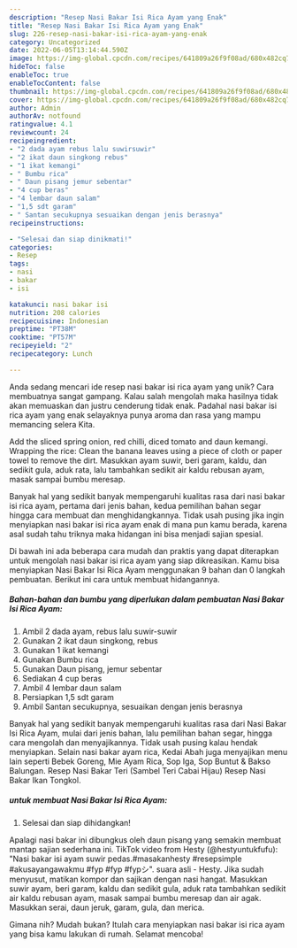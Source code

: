 ```yaml
---
description: "Resep Nasi Bakar Isi Rica Ayam yang Enak"
title: "Resep Nasi Bakar Isi Rica Ayam yang Enak"
slug: 226-resep-nasi-bakar-isi-rica-ayam-yang-enak
category: Uncategorized
date: 2022-06-05T13:14:44.590Z
image: https://img-global.cpcdn.com/recipes/641809a26f9f08ad/680x482cq70/nasi-bakar-isi-rica-ayam-foto-resep-utama.jpg
hideToc: false
enableToc: true
enableTocContent: false
thumbnail: https://img-global.cpcdn.com/recipes/641809a26f9f08ad/680x482cq70/nasi-bakar-isi-rica-ayam-foto-resep-utama.jpg
cover: https://img-global.cpcdn.com/recipes/641809a26f9f08ad/680x482cq70/nasi-bakar-isi-rica-ayam-foto-resep-utama.jpg
author: Admin
authorAv: notfound
ratingvalue: 4.1
reviewcount: 24
recipeingredient:
- "2 dada ayam rebus lalu suwirsuwir"
- "2 ikat daun singkong rebus"
- "1 ikat kemangi"
- " Bumbu rica"
- " Daun pisang jemur sebentar"
- "4 cup beras"
- "4 lembar daun salam"
- "1,5 sdt garam"
- " Santan secukupnya sesuaikan dengan jenis berasnya"
recipeinstructions:

- "Selesai dan siap dinikmati!"
categories:
- Resep
tags:
- nasi
- bakar
- isi

katakunci: nasi bakar isi 
nutrition: 208 calories
recipecuisine: Indonesian
preptime: "PT38M"
cooktime: "PT57M"
recipeyield: "2"
recipecategory: Lunch

---
```





Anda sedang mencari ide resep nasi bakar isi rica ayam yang unik? Cara membuatnya sangat gampang. Kalau salah mengolah maka hasilnya tidak akan memuaskan dan justru cenderung tidak enak. Padahal nasi bakar isi rica ayam yang enak selayaknya punya aroma dan rasa yang mampu memancing selera Kita.





Add the sliced spring onion, red chilli, diced tomato and daun kemangi. Wrapping the rice: Clean the banana leaves using a piece of cloth or paper towel to remove the dirt. Masukkan ayam suwir, beri garam, kaldu, dan sedikit gula, aduk rata, lalu tambahkan sedikit air kaldu rebusan ayam, masak sampai bumbu meresap.

Banyak hal yang sedikit banyak mempengaruhi kualitas rasa dari nasi bakar isi rica ayam, pertama dari jenis bahan, kedua pemilihan bahan segar hingga cara membuat dan menghidangkannya. Tidak usah pusing jika ingin menyiapkan nasi bakar isi rica ayam enak di mana pun kamu berada, karena asal sudah tahu triknya maka hidangan ini bisa menjadi sajian spesial.






Di bawah ini ada beberapa cara mudah dan praktis yang dapat diterapkan untuk mengolah nasi bakar isi rica ayam yang siap dikreasikan. Kamu bisa menyiapkan Nasi Bakar Isi Rica Ayam menggunakan 9 bahan dan 0 langkah pembuatan. Berikut ini cara untuk membuat hidangannya.

<!--inarticleads1-->

##### Bahan-bahan dan bumbu yang diperlukan dalam pembuatan Nasi Bakar Isi Rica Ayam:

1. Ambil 2 dada ayam, rebus lalu suwir-suwir
1. Gunakan 2 ikat daun singkong, rebus
1. Gunakan 1 ikat kemangi
1. Gunakan  Bumbu rica
1. Gunakan  Daun pisang, jemur sebentar
1. Sediakan 4 cup beras
1. Ambil 4 lembar daun salam
1. Persiapkan 1,5 sdt garam
1. Ambil  Santan secukupnya, sesuaikan dengan jenis berasnya


Banyak hal yang sedikit banyak mempengaruhi kualitas rasa dari Nasi Bakar Isi Rica Ayam, mulai dari jenis bahan, lalu pemilihan bahan segar, hingga cara mengolah dan menyajikannya. Tidak usah pusing kalau hendak menyiapkan. Selain nasi bakar ayam rica, Kedai Abah juga menyajikan menu lain seperti Bebek Goreng, Mie Ayam Rica, Sop Iga, Sop Buntut &amp; Bakso Balungan. Resep Nasi Bakar Teri (Sambel Teri Cabai Hijau) Resep Nasi Bakar Ikan Tongkol. 

<!--inarticleads2-->

#####  untuk membuat Nasi Bakar Isi Rica Ayam:


1. Selesai dan siap dihidangkan!

Apalagi nasi bakar ini dibungkus oleh daun pisang yang semakin membuat mantap sajian sederhana ini. TikTok video from Hesty (@hestyuntukfufu): &#34;Nasi bakar isi ayam suwir pedas.#masakanhesty #resepsimple #akusayangawakmu #fyp #fyp #fypシ&#34;. suara asli - Hesty. Jika sudah menyusut, matikan kompor dan sajikan dengan nasi hangat. Masukkan suwir ayam, beri garam, kaldu dan sedikit gula, aduk rata tambahkan sedikit air kaldu rebusan ayam, masak sampai bumbu meresap dan air agak. Masukkan serai, daun jeruk, garam, gula, dan merica. 

Gimana nih? Mudah bukan? Itulah cara menyiapkan nasi bakar isi rica ayam yang bisa kamu lakukan di rumah. Selamat mencoba!
